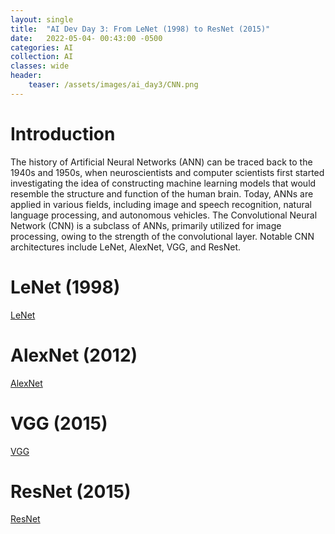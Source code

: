 ```yaml
---
layout: single
title:  "AI Dev Day 3: From LeNet (1998) to ResNet (2015)"
date:   2022-05-04- 00:43:00 -0500
categories: AI
collection: AI
classes: wide
header:
    teaser: /assets/images/ai_day3/CNN.png
---
```

# Introduction  
The history of Artificial Neural Networks (ANN) can be traced back to the 1940s and 1950s, when neuroscientists and computer scientists first started investigating the idea of constructing machine learning models that would resemble the structure and function of the human brain. Today, ANNs are applied in various fields, including image and speech recognition, natural language processing, and autonomous vehicles. The Convolutional Neural Network (CNN) is a subclass of ANNs, primarily utilized for image processing, owing to the strength of the convolutional layer. Notable CNN architectures include LeNet, AlexNet, VGG, and ResNet.

# LeNet (1998)
<a href="http://vision.stanford.edu/cs598_spring07/papers/Lecun98.pdf">LeNet</a>

# AlexNet (2012)
<a href="https://proceedings.neurips.cc/paper/2012/file/c399862d3b9d6b76c8436e924a68c45b-Paper.pdf">AlexNet</a>

# VGG (2015)
<a href="https://arxiv.org/pdf/1409.1556.pdf">VGG</a>

# ResNet (2015)
<a href="https://arxiv.org/pdf/1512.03385.pdf">ResNet</a>

